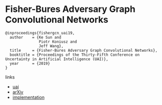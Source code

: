 # Fisher-Bures Adversary Graph Convolutional Networks

```
@inproceedings{fishergcn_uai19,
  author    = {Ke Sun and
               Piotr Koniusz and
               Jeff Wang},
  title     = {Fisher-Bures Adversary Graph Convolutional Networks},
  booktitle = {Proceedings of the Thirty-Fifth Conference on Uncertainty in Artificial Intelligence (UAI)},
  year      = {2019}
}
```

links
- [uai](http://auai.org/uai2019/proceedings/papers/161.pdf)
- [arXiv](https://arxiv.org/abs/1903.04154)
- [implementation](https://github.com/stellargraph/FisherGCN)

